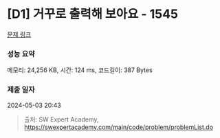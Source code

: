 # [D1] 거꾸로 출력해 보아요 - 1545 

[문제 링크](https://swexpertacademy.com/main/code/problem/problemDetail.do?contestProbId=AV2gbY0qAAQBBAS0) 

### 성능 요약

메모리: 24,256 KB, 시간: 124 ms, 코드길이: 387 Bytes

### 제출 일자

2024-05-03 20:43



> 출처: SW Expert Academy, https://swexpertacademy.com/main/code/problem/problemList.do